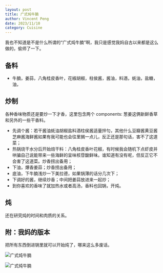 ```yaml
---
layout: post
title: 广式炖牛腩
author: Vincent Peng
date: 2023/11/10
category: Cuisine
---
```


我也不知道是不是什么所谓的“广式炖牛腩”啊，我只是感觉我妈自古以来都是这么做的，偷师了一下。

## 备料

-   牛腩，姜蒜，八角桂皮香叶，花椒胡椒，柱侯酱，酱油，料酒，蚝油，盐糖，油，

## 炒制

各种香味物质还是要炒一下才香，这里包含两个 components: 葱姜这俩新鲜香草和另外的一些干香料。

-   先调个酱：若干酱油蚝油胡椒盐料酒柱侯酱适量拌匀，其他什么豆瓣酱黄豆酱芝麻酱海鲜酱如果有我可能也会往里搁一点儿，反正还是那句话，害不了这道菜；
-   热锅烧干水分后开始焙干料：八角桂皮香叶花椒，有时候我会随机下点虾皮并哄骗自己说能带来一些海鲜的呈味核苷酸鲜味。谁知道有没有呢，但反正它不会害了这道菜。炒香捞出备用；
-   下油，爆香姜蒜；炒香捞出备用；
-   底油，下牛腩浅炒一下美拉德，如果锅薄的话分几次下；
-   下调好的酱，继续炒香；中间把姜蒜放进来一起炒；
-   到你喜欢的香味了就加热水或者高汤，香料也回锅，开炖。

## 炖

还在研究炖的时间和肉质的关系。

## 附：我妈的版本

把所有东西倒进锅里就可以开始炖了，哪来这么多废话。

![广式炖牛腩]({{site.baseurl}}/assets/photos/cuisine/niunan1.jpg)

![广式炖牛腩]({{site.baseurl}}/assets/photos/cuisine/niunan2.jpg)
